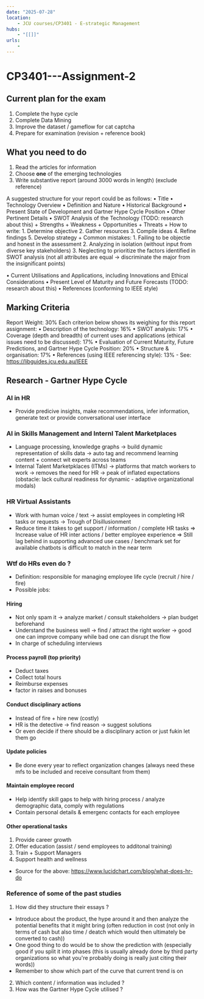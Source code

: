 ```yaml
---
date: "2025-07-28"
location: 
    - JCU courses/CP3401 - E-strategic Management
hubs: 
    - "[[]]"
urls:
    - 
---
```


# CP3401---Assignment-2

## Current plan for the exam
1. Complete the hype cycle
2. Complete Data Mining
3. Improve the dataset / gameflow for cat captcha
4. Prepare for examination (revision + reference book)

## What you need to do
1. Read the articles for information
2. Choose **one** of the emerging technologies
3. Write substantive report (around 3000 words in length) (exclude reference)


A suggested structure for your report could be as follows:
• Title
    • Technology Overview 
    • Definition and Nature 
    • Historical Background
    • Present State of Development and Gartner Hype Cycle Position
    • Other Pertinent Details
• SWOT Analysis of the Technology (TODO: research about this)
    + Strengths
    + Weakness
    + Opportunities
    + Threats
    + How to write:
        1. Determine objective
        2. Gather resources
        3. Compile ideas
        4. Refine findings
        5. Develop strategy
    + Common mistakes:
        1. Failing to be objectie and honest in the assessment
        2. Analyzing in isolation (without input from diverse key stakeholders) 
        3. Neglecting to prioritize the factors identified in SWOT analysis (not all attributes are equal -> discriminate the major from the insignificant points)

• Current Utilisations and Applications, including Innovations and Ethical Considerations
• Present Level of Maturity and Future Forecasts (TODO: research about this)
• References (conforming to IEEE style)


## Marking Criteria
Report Weight: 30%
Each criterion below shows its weighing for this report assignment:
• Description of the technology: 16%
• SWOT analysis: 17%
• Coverage (depth and breadth) of current uses and applications (ethical issues need to be
discussed): 17%
• Evaluation of Current Maturity, Future Predictions, and Gartner Hype Cycle Position: 20%
• Structure & organisation: 17%
• References (using IEEE referencing style): 13% - See: https://libguides.jcu.edu.au/IEEE

## Research - Gartner Hype Cycle
### AI in HR
+ Provide predicive insights, make recommendations, infer information, generate text or provide conversational user interface

### AI in Skills Management and Internl Talent Marketplaces
+ Language processing, knowledge graphs -> build dynamic representation of skills data -> auto tag and recommend learning content + connect wit experts across teams
+ Internal Talent Marketpklaces (ITMs) -> platforms that match workers to work  -> removes the need for HR -> peak of inflated expectations (obstacle: lack cultural readiness for dynamic - adaptive organizational modals)

### HR Virtual Assistants
+ Work with human voice / text -> assist employees in completing HR tasks or requests -> Trough of Disillusionment
+ Reduce time it takes to get support / information / complete HR tasks
=> Increase value of HR inter actions / better employee experience 
=> Still lag behind in supporting advanced use cases / benchmark set for available chatbots is difficult to match in the near term

### Wtf do HRs even do ?
+ Definition: responsible for managing employee life cycle (recruit / hire / fire)
+ Possible jobs:

#### Hiring
+ Not only spam it -> analyze market / consult stakeholders -> plan budget beforehand
+ Understand the business well -> find / attract the right worker -> good one can improve company while bad one can disrupt the flow
+ In charge of scheduling interviews 

#### Process payroll (top priority)
+ Deduct taxes
+ Collect total hours
+ Reimburse expenses
+ factor in raises and bonuses

#### Conduct disciplinary actions
+ Instead of fire + hire new (costly)
+ HR is the detective -> find reason -> suggest solutions
+ Or even decide if there should be a disciplinary action or just fukin let them go

#### Update policies
+ Be done every year to reflect organization changes (always need these mfs to be included and receive consultant from them)

#### Maintain employee record
+ Help identify skill gaps to help with hiring process / analyze demographic data, comply with regulations
+ Contain personal details & emergenc contacts for each employee

#### Other operational tasks
1. Provide career growth
2. Offer education (assist / send employees to additonal training)
3. Train + Support Managers 
4. Support health and wellness

+ Source for the above: https://www.lucidchart.com/blog/what-does-hr-do

### Reference of some of the past studies
1. How did they structure their essays ?
+ Introduce about the product, the hype around it and then analyze the potential benefits that it might bring (often reduction in cost (not only in terms of cash but also time / deatch which would then ultimately be converted to cash))
+ One good thing to do would be to show the prediction with (especially good if you split it into phases (this is usually already done by third party organizations so what you're probably doing is really just citing their words))
+ Remember to show which part of the curve that current trend is on 

2. Which content / information was included ?
3. How was the Gartner Hype Cycle utilised ?
